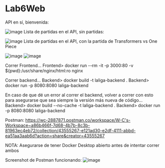 # Lab6Web

API en sí, bienvenida:

![image](https://github.com/user-attachments/assets/43b3cc0e-568a-4798-abeb-554051b58623)
Lista de partidas en el API, sin partidas:

![image](https://github.com/user-attachments/assets/20eb9659-03bb-40b2-a636-c17e3ddf60e9)
Lista de partidas en el API, con la partida de Transformers vs One Piece

![image](https://github.com/user-attachments/assets/7233f185-9e34-438a-b4ee-4feb7819ffa6)
![image](https://github.com/user-attachments/assets/24e0cd6a-1259-467e-b638-d04f40a9fb16)


Correr Frontend...
Frontend> docker run --rm -it -p 3000:80 -v ${pwd}:/usr/share/nginx/html:ro nginx

Correr backend...
Backend> docker build -t laliga-backend .
Backend> docker run -p 8080:8080 laliga-backend

En caso de que dé un error al correr el backend, volver a correr con esto para asegurarse que sea siempre la versión más nueva de código...
Backend> docker build --no-cache -t laliga-backend .
Backend> docker run -p 8080:8080 laliga-backend

Postman: https://wc-2887871.postman.co/workspace/W-C's-Workspace~a86b466f-7d68-4b7b-8c3b-81963ec4eb72/collection/43555267-e121ad30-e2df-4111-abbd-ea51aa3aab6d?action=share&creator=43555267

NOTA: Asegurarse de tener Docker Desktop abierto antes de intentar correr ambos


Screenshot de Postman funcionando:
![image](https://github.com/user-attachments/assets/bbb899ba-770f-4b4b-b81b-adaca847097c)

